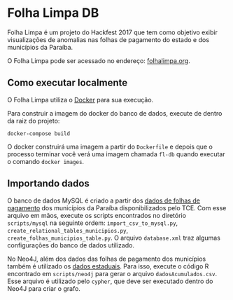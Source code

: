 # Folha Limpa DB

Folha Limpa é um projeto do Hackfest 2017 que tem como objetivo exibir visualizações de anomalias nas folhas de pagamento do estado e dos municípios da Paraíba.

O Folha Limpa pode ser acessado no endereço: [folhalimpa.org](http://folhalimpa.org/).

## Como executar localmente

O Folha Limpa utiliza o [Docker](https://www.docker.com) para sua execução.

Para construir a imagem do docker do banco de dados, execute de dentro da raiz do projeto:

`docker-compose build`

O docker construirá uma imagem a partir do `Dockerfile` e depois que o processo terminar você verá uma imagem chamada `fl-db` quando executar o comando `docker images`.

## Importando dados

O banco de dados MySQL é criado a partir dos [dados de folhas de pagamento](https://dados.tce.pb.gov.br/TCE-PB-SAGRES-Folha_Pessoal_Esfera_Municipal.txt.gz) dos municípios da Paraíba disponibilizados pelo TCE.
Com esse arquivo em mãos, execute os scripts encontrados no diretório `scripts/mysql` na seguinte ordem:
`import_csv_to_mysql.py`, `create_relational_tables_municipios.py`, `create_folhas_municipios_table.py`.
O arquivo `database.xml` traz algumas configurações do banco de dados utilizado.

No Neo4J, além dos dados das folhas de pagamento dos municípios também é utilizado os [dados estaduais](https://dados.tce.pb.gov.br/TCE-PB-SAGRES-Folha_Pessoal_Esfera_Estadual.txt.gz).
Para isso, execute o código R encontrado em `scripts/neo4j` para gerar o arquivo `dadosAcumulados.csv`.
Esse arquivo é utilizado pelo `cypher`, que deve ser executado dentro do Neo4J para criar o grafo.

